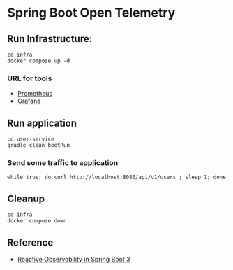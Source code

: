 # Spring Boot Open Telemetry

## Run Infrastructure:

```shell
cd infra
docker compose up -d
```

### URL for tools
- [Prometheus](http://localhost:9090/)
- [Grafana](http://localhost:3000/)


## Run application

```shell
cd user-service
gradle clean bootRun
```

### Send some traffic to application

```shell
while true; do curl http://localhost:8080/api/v1/users ; sleep 1; done
```

## Cleanup

```shell
cd infra
docker compose down
```

## Reference
* [Reactive Observability in Spring Boot 3](https://tanzu.vmware.com/developer/guides/observability-reactive-spring-boot-3/)
